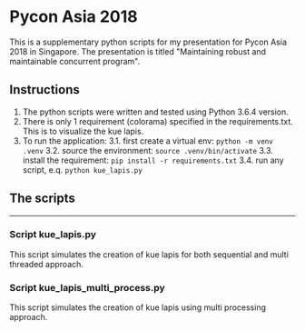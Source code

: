# Pycon Asia 2018
This is a supplementary python scripts for my presentation for Pycon Asia 2018 in Singapore. The presentation is titled "Maintaining robust and maintainable concurrent program".

## Instructions
1. The python scripts were written and tested using Python 3.6.4 version.
2. There is only 1 requirement (colorama) specified in the requirements.txt. This is to visualize the kue lapis.
3. To run the application:
    3.1. first create a virtual env: `python -m venv .venv`
    3.2. source the environment: `source .venv/bin/activate`
    3.3. install the requirement: `pip install -r requirements.txt`
    3.4. run any script, e.q. `python kue_lapis.py`

## The scripts
***

### Script kue_lapis.py
This script simulates the creation of kue lapis for both sequential and multi threaded approach.

### Script kue_lapis_multi_process.py
This script simulates the creation of kue lapis using multi processing approach.

